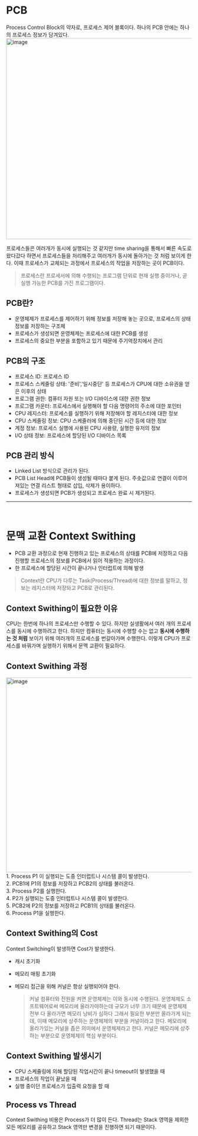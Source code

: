 # PCB
Process Control Block의 약자로, 프로세스 제어 블록이다. 하나의 PCB 안에는 하나의 프로세스 정보가 담겨있다.</br>
<img width="546" alt="image" src="https://github.com/amazinguss/cs_study/assets/57309311/f8dfdfe3-80d0-4e9d-b430-5a63a4177410">

프로세스들은 여러개가 동시에 실행되는 것 같지만 time sharing을 통해서 빠른 속도로 왔다갔다 하면서 프로세스들을 처리해주고
여러개가 동시에 돌아가는 것 처럼 보이게 한다. 이때 프로세스가 교체되는 과정에서 프로세스의 작업을 저장하는 곳이 PCB이다.
> 프로세스란 프로세서에 의해 수행되는 프로그램 단위로 현재 실행 중이거나, 곧 실행 가능한 PCB를 가진 프로그램이다.
## PCB란?
* 운영체제가 프로세스를 제어하기 위해 정보를 저장해 놓는 곳으로, 프로세스의 상태 정보를 저장하는 구조체
* 프로세스가 생성되면 운영체제는 프로세스에 대한 PCB를 생성
* 프로세스의 중요한 부분을 포함하고 있기 때문에 주기억장치에서 관리


## PCB의 구조
* 프로세스 ID: 프로세스 ID
* 프로세스 스케줄링 상태: '준비','일시중단' 등 프로세스가 CPU에 대한 소유권을 얻은 이후의 상태
* 프로그램 권한: 컴퓨터 자원 또는 I/O 디바이스에 대한 권한 정보
* 프로그램 카운터: 프로세스에서 실행해야 할 다음 명령어의 주소에 대한 포인터
* CPU 레지스터: 프로세스를 실행하기 위해 저장해야 할 레지스터에 대한 정보
* CPU 스케줄링 정보: CPU 스케줄러에 의해 중단된 시간 등에 대한 정보
* 계정 정보: 프로세스 실행에 사용된 CPU 사용량, 실행한 유저의 정보
* I/O 상태 정보: 프로세스에 할당된 I/O 디바이스 목록

## PCB 관리 방식
* Linked List 방식으로 관리가 된다.
* PCB List Head에 PCB들이 생성될 때마다 붙게 된다. 주솟값으로 연결이 이루어져있는 연결 리스트 형태로 삽입, 삭제가 용이하다.
* 프로세스가 생성되면 PCB가 생성되고 프로세스 완료 시 제거된다.

---
</br>

# 문맥 교환 Context Swithing
* PCB 교환 과정으로 현재 진행하고 있는 프로세스의 상태를 PCB에 저장하고 다음 진행할 프로세스의
정보를 PCB에서 읽어 적용하는 과정이다.
* 한 프로세스에 할당된 시간이 끝나거나 인터럽트에 의해 발생

> Context란
> CPU가 다루는 Task(Process/Thread)에 대한 정보를 말하고, 정보는 레지스터에 저장돠고 PCB로 관리된다.

## Context Swithing이 필요한 이유
CPU는 한번에 하나의 프로세스만 수행할 수 있다. 하지만 실생활에서 여러 개의 프로세스를 동시에 수행하려고 한다.
하지만 컴퓨터는 동시에 수행할 수는 없고 **동시에 수행하는 것 처럼** 보이기 위해 여러개의 프로세스를 번갈아가며 수행한다.
이렇게 CPU가 프로세스를 바꿔가며 실행하기 위해서 문맥 교환이 필요하다. 

## Context Swithing 과정
<img width="529" alt="image" src="https://github.com/amazinguss/cs_study/assets/57309311/d2f5ba76-8c6e-4219-96d6-b203db266205">
1. Process P1 이 실행되는 도중 인터럽트나 시스템 콜이 발생한다.</br>
2. PCB1에 P1의 정보를 저장하고 PCB2의 상태를 불러온다.</br>
3. Process P2를 실행한다.</br>
4. P2가 실행되는 도중 인터럽트나 시스템 콜이 발생한다.</br>
5. PCB2에 P2의 정보를 저장하고 PCB1의 상태를 불러온다.</br>
6. Process P1을 실행한다.</br>

## Context Swithing의 Cost
Context Switching이 발생하면 Cost가 발생한다.
* 캐시 초기화
* 메모리 매핑 초기화
* 메모리 접근을 위해 커널은 항상 실행되어야 한다.

  > 커널
  > 컴퓨터와 전원을 켜면 운영체제는 이와 동시에 수행된다. 운영체제도 소프트웨어로써 메모리에 올라가야하는데
  > 규모가 너무 크기 때문에 운영체제 전부 다 올라가면 메모리 낭비가 심하다
  > 그래서 필요한 부분만 올라가게 되는데, 이때 메모리에 상주하는 운영체제의 부분을 커널이라고 한다.
  > 메모리에 올라가있는 커널을 좁은 의미에서 운영체제라고 한다.
  > 커널은 메모리에 상주하는 부분으로 운영체제의 핵심 부분이다.

## Context Swithing 발생시기
* CPU 스케쥴링에 의해 할당된 작업시간이 끝나 timeout이 발생했을 때
* 프로세스의 작업이 끝났을 때
* 실행 중이던 프로세스가 입출력 요청을 할 때

## Process vs Thread
Context Swithing 비용은 Process가 더 많이 든다. Thread는 Stack 영역을 제외한 모든 메모리를 공유하고 Stack 영역만 변경을 진행하면 되기 때문이다.
  
